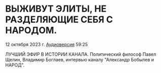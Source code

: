 # ВЫЖИВУТ ЭЛИТЫ, НЕ РАЗДЕЛЯЮЩИЕ СЕБЯ С НАРОДОМ.

12 октября 2023 г. [Аудиоверсия](https://www.youtube.com/watch?v=lDg2ge-eMWQ) 59:25

ЛУЧШИЙ ЭФИР В ИСТОРИИ КАНАЛА.
Политический философ Павел Щелин, Владимир  Боглаев, интервью каналу "Александр Бобылев и НАРОД".